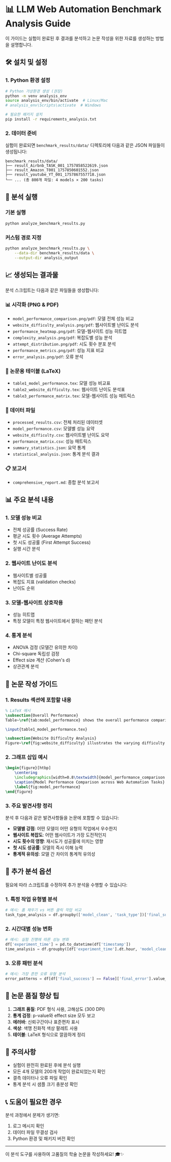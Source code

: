 # 📊 LLM Web Automation Benchmark Analysis Guide

이 가이드는 실험이 완료된 후 결과를 분석하고 논문 작성을 위한 자료를 생성하는 방법을 설명합니다.

## 🛠️ 설치 및 설정

### 1. Python 환경 설정
```bash
# Python 가상환경 생성 (권장)
python -m venv analysis_env
source analysis_env/bin/activate  # Linux/Mac
# analysis_env\Scripts\activate  # Windows

# 필요한 패키지 설치
pip install -r requirements_analysis.txt
```

### 2. 데이터 준비
실험이 완료되면 `benchmark_results/data/` 디렉토리에 다음과 같은 JSON 파일들이 생성됩니다:
```
benchmark_results/data/
├── result_Airbnb_TASK_001_1757858522619.json
├── result_Amazon_T001_1757850601552.json
├── result_youtube_YT_001_1757867557718.json
└── ... (총 800개 파일: 4 models × 200 tasks)
```

## 🚀 분석 실행

### 기본 실행
```bash
python analyze_benchmark_results.py
```

### 커스텀 경로 지정
```bash
python analyze_benchmark_results.py \
    --data-dir benchmark_results/data \
    --output-dir analysis_output
```

## 📈 생성되는 결과물

분석 스크립트는 다음과 같은 파일들을 생성합니다:

### 📊 시각화 (PNG & PDF)
- `model_performance_comparison.png/pdf`: 모델 전체 성능 비교
- `website_difficulty_analysis.png/pdf`: 웹사이트별 난이도 분석
- `performance_heatmap.png/pdf`: 모델-웹사이트 성능 히트맵
- `complexity_analysis.png/pdf`: 복잡도별 성능 분석
- `attempt_distribution.png/pdf`: 시도 횟수 분포 분석
- `performance_metrics.png/pdf`: 성능 지표 비교
- `error_analysis.png/pdf`: 오류 분석

### 📝 논문용 테이블 (LaTeX)
- `table1_model_performance.tex`: 모델 성능 비교표
- `table2_website_difficulty.tex`: 웹사이트 난이도 분석표
- `table3_performance_matrix.tex`: 모델-웹사이트 성능 매트릭스

### 📄 데이터 파일
- `processed_results.csv`: 전체 처리된 데이터셋
- `model_performance.csv`: 모델별 성능 요약
- `website_difficulty.csv`: 웹사이트별 난이도 요약
- `performance_matrix.csv`: 성능 매트릭스
- `summary_statistics.json`: 요약 통계
- `statistical_analysis.json`: 통계 분석 결과

### 📋 보고서
- `comprehensive_report.md`: 종합 분석 보고서

## 📊 주요 분석 내용

### 1. 모델 성능 비교
- 전체 성공률 (Success Rate)
- 평균 시도 횟수 (Average Attempts)
- 첫 시도 성공률 (First Attempt Success)
- 실행 시간 분석

### 2. 웹사이트 난이도 분석
- 웹사이트별 성공률
- 복잡도 지표 (validation checks)
- 난이도 순위

### 3. 모델-웹사이트 상호작용
- 성능 히트맵
- 특정 모델이 특정 웹사이트에서 잘하는 패턴 분석

### 4. 통계 분석
- ANOVA 검정 (모델간 유의한 차이)
- Chi-square 독립성 검정
- Effect size 계산 (Cohen's d)
- 상관관계 분석

## 📖 논문 작성 가이드

### 1. Results 섹션에 포함할 내용

```latex
% LaTeX 예시
\subsection{Overall Performance}
Table~\ref{tab:model_performance} shows the overall performance comparison across four state-of-the-art LLMs...

\input{table1_model_performance.tex}

\subsection{Website Difficulty Analysis}
Figure~\ref{fig:website_difficulty} illustrates the varying difficulty levels across different website types...
```

### 2. 그래프 삽입 예시

```latex
\begin{figure}[htbp]
    \centering
    \includegraphics[width=0.8\textwidth]{model_performance_comparison.pdf}
    \caption{Model Performance Comparison across Web Automation Tasks}
    \label{fig:model_performance}
\end{figure}
```

### 3. 주요 발견사항 정리

분석 후 다음과 같은 발견사항들을 논문에 포함할 수 있습니다:

- **모델별 강점**: 어떤 모델이 어떤 유형의 작업에서 우수한지
- **웹사이트 복잡도**: 어떤 웹사이트가 가장 도전적인지
- **시도 횟수의 영향**: 재시도가 성공률에 미치는 영향
- **첫 시도 성공률**: 모델의 즉시 이해 능력
- **통계적 유의성**: 모델 간 차이의 통계적 유의성

## 🔬 추가 분석 옵션

필요에 따라 스크립트를 수정하여 추가 분석을 수행할 수 있습니다:

### 1. 특정 작업 유형별 분석
```python
# 예시: 폼 채우기 vs 버튼 클릭 작업 비교
task_type_analysis = df.groupby(['model_clean', 'task_type'])['final_success'].mean()
```

### 2. 시간대별 성능 변화
```python
# 예시: 실험 진행에 따른 성능 변화
df['experiment_time'] = pd.to_datetime(df['timestamp'])
time_analysis = df.groupby([df['experiment_time'].dt.hour, 'model_clean'])['final_success'].mean()
```

### 3. 오류 패턴 분석
```python
# 예시: 가장 흔한 오류 유형 분석
error_patterns = df[df['final_success'] == False]['final_error'].value_counts()
```

## 🎯 논문 품질 향상 팁

1. **그래프 품질**: PDF 형식 사용, 고해상도 (300 DPI)
2. **통계 검정**: p-value와 effect size 모두 보고
3. **에러바**: 신뢰구간이나 표준편차 표시
4. **색상**: 색맹 친화적 색상 팔레트 사용
5. **테이블**: LaTeX 형식으로 깔끔하게 정리

## 🚨 주의사항

- 실험이 완전히 완료된 후에 분석 실행
- 모든 4개 모델의 200개 작업이 완료되었는지 확인
- 결측 데이터나 오류 파일 확인
- 통계 분석 시 샘플 크기 충분성 확인

## 📞 도움이 필요한 경우

분석 과정에서 문제가 생기면:
1. 로그 메시지 확인
2. 데이터 파일 무결성 검사
3. Python 환경 및 패키지 버전 확인

---

이 분석 도구를 사용하여 고품질의 학술 논문을 작성하세요! 🎓✨